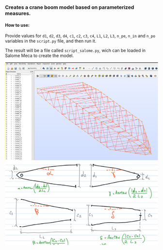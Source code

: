 ### Creates a crane boom model based on parameterized measures.

#### How to use:
Provide values for `d1`, `d2`, `d3`, `d4`, `c1`, `c2`, `c3`, `c4`, `L1`, `L2`, `L3`, `n_pe`, `n_in` and `n_po` variables in the `script.py` file, and then run it.

The result will be a file called `script_salome.py`, wich can be loaded in Salome Meca to create the model.

![Screenshot](pic.png)
![Screenshot](model.png)
